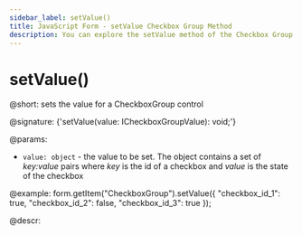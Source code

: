 ```yaml
---
sidebar_label: setValue()
title: JavaScript Form - setValue Checkbox Group Method 
description: You can explore the setValue method of the Checkbox Group control of Form in the documentation of the DHTMLX JavaScript UI library. Browse developer guides and API reference, try out code examples and live demos, and download a free 30-day evaluation version of DHTMLX Suite.
---
```


# setValue()

@short: sets the value for a CheckboxGroup control

@signature: {'setValue(value: ICheckboxGroupValue): void;'}

@params:
- `value: object` - the value to be set. The object contains a set of <i>key:value</i> pairs where <i>key</i> is the id of a checkbox and <i>value</i> is the state of the checkbox

@example:
form.getItem("CheckboxGroup").setValue({
    "checkbox_id_1": true,
    "checkbox_id_2": false,
    "checkbox_id_3": true
});

@descr:
